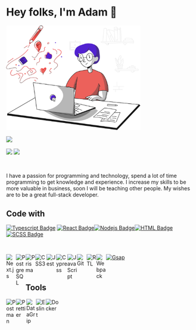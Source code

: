   
# Hey folks, I'm Adam 👋

 <img src="https://github.com/adcichowski/adcichowski/blob/main/blogging.svg" width="360">
 
 ![](https://readme-typing-svg.herokuapp.com?lines=Frontend+Developer;Competitive+Programmer;Person+Loving+Dogs;Always%20Learning%20New%20Things&width=500&height=50)
 
 
 <a target="_blank" href="https://www.linkedin.com/in/adcichowski/"><img src="https://img.shields.io/badge/-LinkedIn-0077B5?style=for-the-badge&logo=Linkedin&logoColor=white"></img></a>
<a target="_blank" href="mailto:adam.cichowski7@gmail.com"><img src="https://img.shields.io/badge/-Gmail-D14836?style=for-the-badge&logo=Gmail&logoColor=white"></img></a>

<br/>


 I have a passion for programming and technology,
 spend a lot of time programming to get knowledge and experience.
 I increase my skills to be more valuable in business, soon I will be teaching other people.
 My wishes are to be a great full-stack developer.


## Code with
[![Typescript Badge](https://img.shields.io/badge/-Typescript-007acc?style=for-the-badge&labelColor=black&logo=typescript&logoColor=007acc)](https://www.typescriptlang.org) [![React Badge](https://img.shields.io/badge/-React-61DBFB?style=for-the-badge&labelColor=black&logo=react&logoColor=61DBFB)](https://reactjs.org)[![Nodejs Badge](https://img.shields.io/badge/-Nodejs-3C873A?style=for-the-badge&labelColor=black&logo=node.js&logoColor=3C873A)](https://nodejs.org)[![HTML Badge](https://img.shields.io/badge/-HTML-e34c26?style=for-the-badge&labelColor=black&logo=html5&logoColor=e34c26)](https://developer.mozilla.org/docs/HTML/HTML5) [![SCSS Badge](https://img.shields.io/badge/-SCSS-CD6799?style=for-the-badge&labelColor=black&logo=sass&logoColor=CD6799)](https://sass-lang.com)

<br/>


[<img align="left" alt="Next.js" width="26px" src="https://camo.githubusercontent.com/92ec9eb7eeab7db4f5919e3205918918c42e6772562afb4112a2909c1aaaa875/68747470733a2f2f6173736574732e76657263656c2e636f6d2f696d6167652f75706c6f61642f76313630373535343338352f7265706f7369746f726965732f6e6578742d6a732f6e6578742d6c6f676f2e706e67" />](https://nextjs.org)
[<img align="left" alt="PostgreSQL" width="26px" src="https://user-images.githubusercontent.com/71249791/161400064-48946911-a27a-454a-a501-9ea21ceafe2b.png" />](https://www.postgresql.org/)
[<img alt="Prisma" align="left" width="26px" src="https://user-images.githubusercontent.com/71249791/161400184-370fdd40-95f4-43d7-ab5a-ee9e055ec11f.png" />](https://www.prisma.io/)
[<img alt="CSS3" align="left" width="30px" src="https://upload.wikimedia.org/wikipedia/commons/thumb/6/62/CSS3_logo.svg/800px-CSS3_logo.svg.png" />](https://developer.mozilla.org/pl/docs/Web/CSS)
[<img alt="Jest" align="left" width="26px" src="https://cdn.freebiesupply.com/logos/large/2x/jest-logo-png-transparent.png" />](https://jestjs.io/)
[<img alt="Cypress" align="left" width="30px" src="https://avatars.githubusercontent.com/u/8908513?s=280&v=4" />](https://www.cypress.io/)
[<img alt="JavaScript" align="left" width="26px" src="https://upload.wikimedia.org/wikipedia/commons/thumb/9/99/Unofficial_JavaScript_logo_2.svg/1200px-Unofficial_JavaScript_logo_2.svg.png" />](https://javascript.info/)
[<img alt="Git" align="left" width="26px" src="https://git-scm.com/images/logos/downloads/Git-Icon-1788C.png" />](https://git-scm.com/)
[<img alt="RTL" align="left" width="26px" src="https://testing-library.com/img/octopus-128x128.png" />](https://testing-library.com/docs/react-testing-library/intro/)
[<img alt="Webpack" align="left" width="26px" src="https://raw.githubusercontent.com/webpack/media/master/logo/icon.png" />](https://webpack.js.org/)
[<img alt="Gsap" width="26px" src="https://s3-us-west-2.amazonaws.com/s.cdpn.io/16327/logo-man.svg" />](https://greensock.com/)

<br/>

## Tools


[<img align="left" alt="Postman" width="26px" src="https://user-images.githubusercontent.com/71249791/161400371-bb231abc-ed71-4de5-80da-cf5580dbdf9b.png" />](https://www.prisma.io/)
[<img align="left" alt="Prettier" width="28px" src="https://avatars.githubusercontent.com/u/25822731?s=280&v=4" />](https://prettier.io/)
[<img align="left" alt="DataGrip" width="26px" src="https://seeklogo.com/images/D/datagrip-logo-295CA63255-seeklogo.com.png" />](https://www.jetbrains.com/datagrip/)
[<img align="left" alt="Eslint" width="26px" src="https://cdn.freebiesupply.com/logos/large/2x/eslint-logo-png-transparent.png" />](https://eslint.org/)
[<img align="left" alt="Docker" width="36px" src="https://javamaster.it/wp-content/uploads/2020/06/Moby-logo1.png" />](https://www.docker.com/)


<!--   <img alt="Webpack" src="https://img.shields.io/badge/-Webpack-8DD6F9?style=flat-square&logo=webpack&logoColor=white" />
  <img alt="Webpack" src="https://img.shields.io/badge/-CSS3-1572B6?style=flat-square&logo=css3" />
  <img alt="redux" src="https://img.shields.io/badge/-Redux-764ABC?style=flat-square&logo=redux&logoColor=white" />
  <img alt="firebase" src="https://img.shields.io/badge/-Firebase-FFCB2B?style=flat-square&logo=firebase&logoColor=white"/>
  <img alt="Styled Components" src="https://img.shields.io/badge/-Styled_Components-db7092?style=flat-square&logo=styled-components&logoColor=white" />
  <img alt="git" src="https://img.shields.io/badge/-Git-F05032?style=flat-square&logo=git&logoColor=white" />
  <img alt="vercel" src="https://img.shields.io/badge/-Vercel-000000?style=flat-square&logo=vercel" />
  <img alt="npm" src="https://img.shields.io/badge/-NPM-CB3837?style=flat-square&logo=npm&logoColor=white" />
  <img alt="Sass" src="https://img.shields.io/badge/-Sass-CC6699?style=flat-square&logo=sass&logoColor=white" />
  <img alt="html5" src="https://img.shields.io/badge/-HTML5-E34F26?style=flat-square&logo=html5&logoColor=white" />
  <img alt="Prettier" src="https://img.shields.io/badge/-Prettier-F7B93E?style=flat-square&logo=prettier&logoColor=white" /> -->

  </div>


